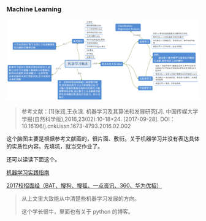 ### Machine Learning


![机器学习概述](./image/机器学习概述.png)

> 参考文献：[1]张润,王永滨. 机器学习及其算法和发展研究[J]. 中国传媒大学学报(自然科学版),2016,23(02):10-18+24. [2017-09-28]. DOI：10.16196/j.cnki.issn.1673-4793.2016.02.002

这个脑图主要是根据参考文献画的，很片面、敷衍。关于机器学习并没有表达具体的实质性内容。先填坑，就当交作业了。

还可以读读下面这个。

[机器学习实践指南](https://github.com/luanxxys/cs/blob/master/Machine%20Learning/%E6%9C%BA%E5%99%A8%E5%AD%A6%E4%B9%A0%E5%AE%9E%E8%B7%B5%E6%8C%87%E5%8D%97.docx)

[2017校招面经（BAT、搜狗、搜狐、一点资讯、360、华为优招）](http://blog.csdn.net/a819825294/article/details/52814653)
> 从上文里大致能从中清楚些机器学习发展的方向。
> 
> 这个学长很牛，里面也有关于 python 的博客。
